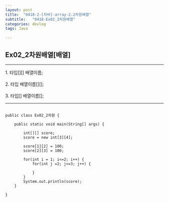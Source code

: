 ```yaml
---
layout: post
title:  "0418-2-[자바]-array-2.2차원배열"
subtitle:   "0418-Ex02_2차원배열"
categories: devlog
tags: Java

---
```

## Ex02_2차원배열[배열]
---
<p>
1. 타입[][] 배열이름;<br/>
<br/>
2. 타입 배열이름[][];<br/>
<br/>
3. 타입[] 배열이름[];<br/>
</p>

---

~~~

public class Ex02_2차원 {

	public static void main(String[] args) {

		int[][] score;
		score = new int[3][4];

		score[1][2] = 100;
		score[2][3] = 100;

		for(int i = 1; i<=2; i++) {
			for(int j =2; j<=3; j++) {

			}
		}
		System.out.println(score);
	}

}


~~~
